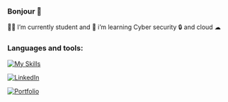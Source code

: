 ### Bonjour 🥖

👨‍🎓 I’m currently student and  🌱 i’m learning Cyber security 🔒 and cloud ☁

### Languages and tools:
[![My Skills](https://skillicons.dev/icons?i=ruby,c,scss,js,html,rails,bootstrap,linux,bash,github,postgresql,flutter)](https://skillicons.dev)

[![LinkedIn](https://img.shields.io/badge/LinkedIn-blue?style=flat-square&logo=linkedin&labelColor=blue)](https://www.linkedin.com/in/romain-perrin-b173a4129/)

[![Portfolio](https://img.shields.io/badge/Portfolio-website?style=flat-square&logo=google-chrome&labelColor=blue&logoColor=white)](https://romainftw.github.io/portfolio/)
